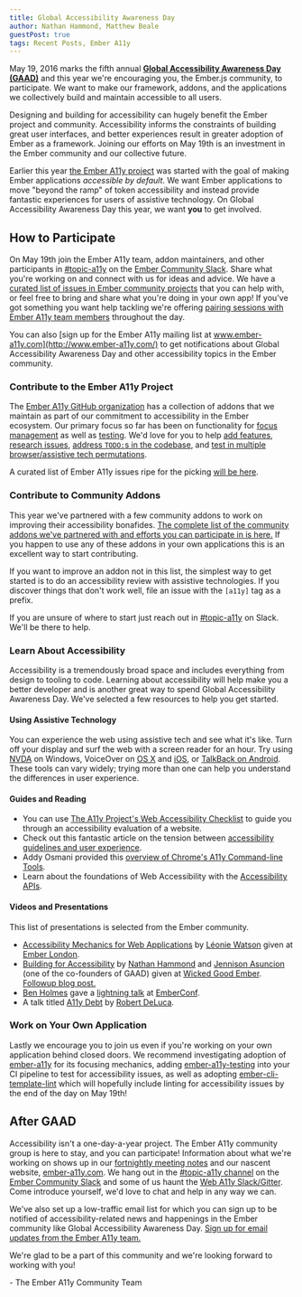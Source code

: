 ```yaml
---
title: Global Accessibility Awareness Day
author: Nathan Hammond, Matthew Beale
guestPost: true
tags: Recent Posts, Ember A11y
---
```


May 19, 2016 marks the fifth annual **[Global Accessibility Awareness Day (GAAD)](http://www.globalaccessibilityawarenessday.org/)** and this year we're encouraging you, the Ember.js community, to participate. We want to make our framework, addons, and the applications we collectively build and maintain accessible to all users.

Designing and building for accessibility can hugely benefit the Ember project and community. Accessibility informs the constraints of building great user interfaces, and better experiences result in greater adoption of Ember as a framework. Joining our efforts on May 19th is an investment in the Ember community and our collective future.

Earlier this year [the Ember A11y project](http://www.ember-a11y.com) was started with the goal of making Ember applications _accessible by default_. We want Ember applications to move "beyond the ramp" of token accessibility and instead provide fantastic experiences for users of assistive technology. On Global Accessibility Awareness Day this year, we want **you** to get involved.

## How to Participate

On May 19th join the Ember A11y team, addon maintainers, and other participants in [#topic-a11y](https://embercommunity.slack.com/archives/topic-a11y) on the [Ember Community Slack](https://ember-community-slackin.herokuapp.com/). Share what you're working on and connect with us for ideas and advice. We have a [curated list of issues in Ember community projects](https://docs.google.com/spreadsheets/d/1q4DkaNwH8mh7xZJa1TmrHNcFuFuWdQ80iG88c7N4QII/edit#gid=808967448) that you can help with, or feel free to bring and share what you're doing in your own app! If you've got something you want help tackling we're offering [pairing sessions with Ember A11y team members](http://pair.ember-a11y.com) throughout the day.

You can also [sign up for the Ember A11y mailing list at www.ember-a11y.com](http://www.ember-a11y.com/) to get notifications about Global Accessibility Awareness Day and other accessibility topics in the Ember community.

### Contribute to the Ember A11y Project

The [Ember A11y GitHub organization](https://github.com/ember-a11y/) has a collection of addons that we maintain as part of our commitment to accessibility in the Ember ecosystem. Our primary focus so far has been on functionality for [focus management](https://github.com/ember-a11y/ember-a11y) as well as [testing](https://github.com/trentmwillis/ember-axe). We'd love for you to help [add features](https://github.com/rwjblue/ember-template-lint/issues/41), [research issues](https://github.com/ember-a11y/ember-a11y/issues/3), [address `TODO:`s in the codebase](https://github.com/ember-a11y/ember-a11y/issues/9), and [test in multiple browser/assistive tech permutations](http://ember-a11y.github.io/ember-a11y/).

A curated list of Ember A11y issues ripe for the picking [will be here](https://docs.google.com/spreadsheets/d/1q4DkaNwH8mh7xZJa1TmrHNcFuFuWdQ80iG88c7N4QII/edit#gid=808967448).

### Contribute to Community Addons

This year we've partnered with a few community addons to work on improving their accessibility bonafides. [The complete list of the community addons we've partnered with and efforts you can participate in is here.](https://docs.google.com/spreadsheets/d/1q4DkaNwH8mh7xZJa1TmrHNcFuFuWdQ80iG88c7N4QII/edit#gid=0) If you happen to use any of these addons in your own applications this is an excellent way to start contributing.

If you want to improve an addon not in this list, the simplest way to get started is to do an accessibility review with assistive technologies. If you discover things that don't work well, file an issue with the `[a11y]` tag as a prefix.

If you are unsure of where to start just reach out in [#topic-a11y](https://embercommunity.slack.com/archives/topic-a11y) on Slack. We'll be there to help.

### Learn About Accessibility

Accessibility is a tremendously broad space and includes everything from design to tooling to code. Learning about accessibility will help make you a better developer and is another great way to spend Global Accessibility Awareness Day. We've selected a few resources to help you get started.

#### Using Assistive Technology

You can experience the web using assistive tech and see what it's like. Turn off your display and surf the web with a screen reader for an hour. Try using [NVDA](http://www.nvda-project.org/) on Windows, VoiceOver on [OS X](http://help.apple.com/voiceover/info/guide/10.11/) and [iOS](http://help.apple.com/iphone/9/#/iph3e2e4367), or [TalkBack on Android](https://support.google.com/accessibility/android/answer/6283677?hl=en). These tools can vary widely; trying more than one can help you understand the differences in user experience.

#### Guides and Reading

- You can use [The A11y Project's Web Accessibility Checklist](http://a11yproject.com/checklist.html) to guide you through an accessibility evaluation of a website.
- Check out this fantastic article on the tension between [accessibility guidelines and user experience](http://simplyaccessible.com/article/guidelines-vs-ux/).
- Addy Osmani provided this [overview of Chrome's A11y Command-line Tools](https://addyosmani.com/a11y/).
- Learn about the foundations of Web Accessibility with the [Accessibility APIs](https://www.smashingmagazine.com/2015/03/web-accessibility-with-accessibility-api/).

#### Videos and Presentations

This list of presentations is selected from the Ember community.

- [Accessibility Mechanics for Web Applications](https://vimeo.com/163925627) by [Léonie Watson](https://twitter.com/LeonieWatson) given at [Ember London](http://emberlondon.com/).
- [Building for Accessibility](https://www.youtube.com/watch?v=ok9v9-Tcq0o) by [Nathan Hammond](https://twitter.com/nathanhammond) and [Jennison Asuncion](https://twitter.com/jennison) (one of the co-founders of GAAD) given at [Wicked Good Ember](https://wickedgoodember.com/). [Followup blog post.](http://www.nathanhammond.com/building-for-accessibility)
- [Ben Holmes](https://twitter.com/binhums) gave a [lightning talk](http://confreaks.tv/videos/emberconf2016-minitalk-accessibility-in-ember) at [EmberConf](http://emberconf.com/).
- A talk titled [A11y Debt](https://github.com/Robdel12/a11y-debt#a11y-debt) by [Robert DeLuca](https://twitter.com/robdel12).

### Work on Your Own Application

Lastly we encourage you to join us even if you're working on your own application behind closed doors. We recommend investigating adoption of [ember-a11y](https://emberobserver.com/addons/ember-a11y) for its focusing mechanics, adding [ember-a11y-testing](https://emberobserver.com/addons/ember-axe) into your CI pipeline to test for accessibility issues, as well as adopting [ember-cli-template-lint](https://emberobserver.com/addons/ember-cli-template-lint) which will hopefully include linting for accessibility issues by the end of the day on May 19th!

## After GAAD

Accessibility isn't a one-day-a-year project. The Ember A11y community group is here to stay, and you can participate! Information about what we're working on shows up in our [fortnightly meeting notes](https://github.com/ember-a11y/core-notes/tree/ember-a11y/ember-a11y) and our nascent website, [ember-a11y.com](http://www.ember-a11y.com). We hang out in the [#topic-a11y channel](https://embercommunity.slack.com/archives/topic-a11y) on the [Ember Community Slack](https://ember-community-slackin.herokuapp.com/) and some of us haunt the [Web A11y Slack/Gitter](https://www.paciellogroup.com/blog/2015/07/anybody-can-be-an-a11y-slacker/). Come introduce yourself, we'd love to chat and help in any way we can.

We've also set up a low-traffic email list for which you can sign up to be notified of accessibility-related news and happenings in the Ember community like Global Accessibility Awareness Day. [Sign up for email updates from the Ember A11y team.](http://www.ember-a11y.com/)

We're glad to be a part of this community and we're looking forward to working with you!

\- The Ember A11y Community Team
